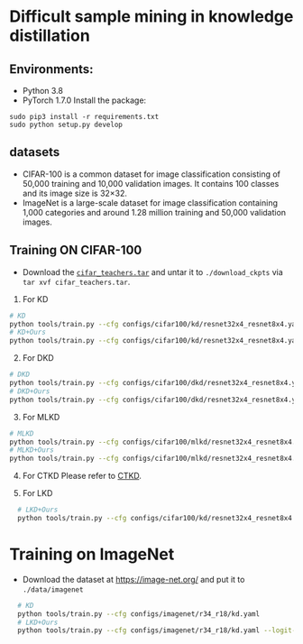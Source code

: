 # Difficult sample mining in knowledge distillation


## Environments:
- Python 3.8
- PyTorch 1.7.0
Install the package:
```
sudo pip3 install -r requirements.txt
sudo python setup.py develop
```

## datasets
* CIFAR-100 is a common dataset for image classification consisting of 50,000 training and 10,000 validation images. It contains 100 classes and its image size is 32×32.
* ImageNet is a large-scale dataset for image classification containing 1,000 categories and around 1.28 million training and 50,000 validation images.


## Training ON CIFAR-100
- Download the [`cifar_teachers.tar`](<https://github.com/megvii-research/mdistiller/releases/tag/checkpoints>) and untar it to `./download_ckpts` via `tar xvf cifar_teachers.tar`.


1. For KD
  ```bash
  # KD
  python tools/train.py --cfg configs/cifar100/kd/resnet32x4_resnet8x4.yaml
  # KD+Ours
  python tools/train.py --cfg configs/cifar100/kd/resnet32x4_resnet8x4.yaml --logit-stand --base-temp 2 --kd-weight 9 
  ```
2. For DKD
  ```bash
  # DKD
  python tools/train.py --cfg configs/cifar100/dkd/resnet32x4_resnet8x4.yaml 
  # DKD+Ours
  python tools/train.py --cfg configs/cifar100/dkd/resnet32x4_resnet8x4.yaml --logit-stand --base-temp 2 --kd-weight 9 
```
3. For MLKD
  ```bash
  # MLKD
  python tools/train.py --cfg configs/cifar100/mlkd/resnet32x4_resnet8x4.yaml
  # MLKD+Ours
  python tools/train.py --cfg configs/cifar100/mlkd/resnet32x4_resnet8x4.yaml --logit-stand --base-temp 2 --kd-weight 9 
```
4. For CTKD
Please refer to [CTKD](./CTKD).

5. For LKD
```bash  
  # LKD+Ours
  python tools/train.py --cfg configs/cifar100/kd/resnet32x4_resnet8x4.yaml --logit-stand --base-temp 2 --kd-weight 9 
```

# Training on ImageNet

- Download the dataset at <https://image-net.org/> and put it to `./data/imagenet`

```bash
  # KD
  python tools/train.py --cfg configs/imagenet/r34_r18/kd.yaml
  # LKD+Ours
  python tools/train.py --cfg configs/imagenet/r34_r18/kd.yaml --logit-stand --base-temp 2 --kd-weight 9 
```

